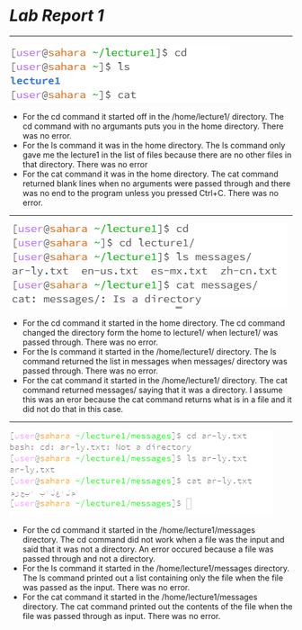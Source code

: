 # ***Lab Report 1***
***
![Image](./noargs.PNG)
* For the cd command it started off in the /home/lecture1/ directory. The cd command with no argumants puts you in the home directory. There was no error.
* For the ls command it was in the home directory. The ls command only gave me the lecture1 in the list of files because there are no other files in that directory. There was no error
* For the cat command it was in the home directory. The cat command returned blank lines when no arguments were passed through and there was no end to the program unless you pressed Ctrl+C. There was no error.
***
![Image](./directory.PNG)
* For the cd command it started in the home directory. The cd command changed the directory form the home to lecture1/ when lecture1/ was passed through. There was no error.
* For the ls command it started in the /home/lecture1/ directory. The ls command returned the list in messages when messages/ directory was passed through. There was no error.
* For the cat command it started in the /home/lecture1/ directory. The cat command returned messages/ saying that it was a directory. I assume this was an eror because the cat command returns what is in a file and it did not do that in this case.
***
![Image](./file.PNG)
* For the cd command it started in the /home/lecture1/messages directory. The cd command did not work when a file was the input and said that it was not a directory. An error occured because a file was passed through and not a directory.
* For the ls command it started in the /home/lecture1/messages directory. The ls command printed out a list containing only the file when the file was passed as the input. There was no error.
* For the cat command it started in the /home/lecture1/messages directory. The cat command printed out the contents of the file when the file was passed through as input. There was no error.
